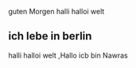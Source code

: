  guten Morgen
halli halloi  welt
## ich lebe in berlin


halli halloi  welt  ,Hallo icb bin Nawras


